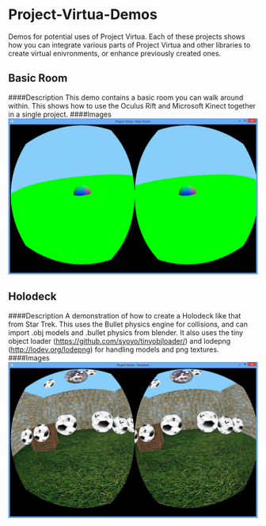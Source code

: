 Project-Virtua-Demos
====================

Demos for potential uses of Project Virtua.  Each of these projects shows how you can integrate various parts of Project Virtua and other libraries to create virtual enivronments, or enhance previously created ones.

Basic Room
----------
####Description
This demo contains a basic room you can walk around within.  This shows how to use the Oculus Rift and Microsoft Kinect together in a single project.
####Images
![Basic Room Demo](https://raw.githubusercontent.com/gemisis/Project-Virtua-Demos/master/Photos/Basic%20Room/pic1.png)

Holodeck
--------
####Description
A demonstration of how to create a Holodeck like that from Star Trek.  This uses the Bullet physics engine for collisions, and can import .obj models and .bullet physics from blender.  It also uses the tiny object loader (https://github.com/syoyo/tinyobjloader/) and lodepng (http://lodev.org/lodepng) for handling models and png textures.
####Images
![Holodeck Demo](https://raw.githubusercontent.com/gemisis/Project-Virtua-Demos/master/Photos/Holodeck/pic1.png)
